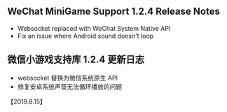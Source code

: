## WeChat MiniGame Support 1.2.4 Release Notes

* Websocket replaced with WeChat System Native API
* Fix an issue where Android sound doesn't loop

## 微信小游戏支持库 1.2.4 更新日志
* websocket 替换为微信系统原生 API
* 修复安卓系统声音无法循环播放的问题

【2019.8.15】
